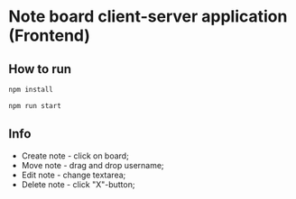 # Note board client-server application (Frontend)

## How to run

```bash
npm install

npm run start
```

## Info

- Create note - click on board;
- Move note - drag and drop username;
- Edit note - change textarea;
- Delete note - click "X"-button;
